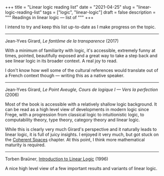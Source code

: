 +++
title = "Linear logic reading list"
date = "2021-04-25"
slug = "linear-logic-reading-list"
tags = ["logic", "linear-logic"]
draft = false
description = """
Readings in linear logic — list of
"""
+++

I intend to try and keep this list up-to-date as I make progress on the topic.

---

Jean-Yves Girard, _Le fantôme de la transparence_ (2017)

With a minimum of familiarity with logic, it's accessible, extremely funny at times, pointed, beautifully exposed and a great way to take a step back and see linear logic in its broader context. A real joy to read.

I don't know how well some of the cultural references would translate out of a French context though — writing this as a native speaker.

---

Jean-Yves Girard, _Le Point Aveugle, Cours de logique I — Vers la perfection_ (2006)

Most of the book is accessible with a relatively shallow logic background. It can be read as a high level view of developments in modern logic since Frege, with a progression from classical logic to intuitionistic logic, to computability theory, type theory, category theory and linear logic.

While this is clearly very much Girard's perspective and it naturally leads to linear logic, it is full of juicy insights. I enjoyed it very much, but got stuck on the [Coherent Spaces](https://en.wikipedia.org/wiki/Coherent_space) chapter. At this point, I think more mathematical maturity is required.

---

Torben Braüner, [Introduction to Linear Logic](https://www.brics.dk/LS/96/6/BRICS-LS-96-6.pdf) (1996)

A nice high level view of a few important results and variants of linear logic.
